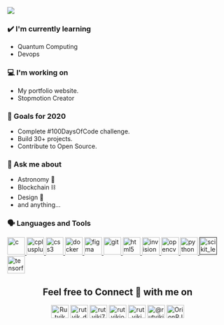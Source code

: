 
<img src= "https://github.com/RutvikJ77/RutvikJ77/blob/master/assets/github%20profile.png"></img>
<!-- Create a tabular data for blog posts-->
### ✔️ I'm currently learning
- Quantum Computing
- Devops

### 💻 I'm working on
- My portfolio website.
- Stopmotion Creator

### 🌱 Goals for 2020
- Complete #100DaysOfCode challenge.
- Build 30+ projects.
- Contribute to Open Source.

### 💭 Ask me about
- Astronomy 🔭
- Blockchain ⛓
- Design 🎨
- and anything...
<!-- 
### 🌴 Fun facts
- Trying to explore the mysteries.
- Congratualtions on making through the shell.-->

### 🗣 Languages and Tools

<p align="left"> <a href="https://www.cprogramming.com/" target="_blank"> <img src="https://devicons.github.io/devicon/devicon.git/icons/c/c-original.svg" alt="c" width="40" height="40"/> </a> <a href="https://www.w3schools.com/cpp/" target="_blank"> <img src="https://devicons.github.io/devicon/devicon.git/icons/cplusplus/cplusplus-original.svg" alt="cplusplus" width="40" height="40"/> </a> <a href="https://www.w3schools.com/css/" target="_blank"> <img src="https://devicons.github.io/devicon/devicon.git/icons/css3/css3-original-wordmark.svg" alt="css3" width="40" height="40"/> </a> <a href="https://www.docker.com/" target="_blank"> <img src="https://devicons.github.io/devicon/devicon.git/icons/docker/docker-original-wordmark.svg" alt="docker" width="40" height="40"/> </a> <a href="https://www.figma.com/" target="_blank"> <img src="https://www.vectorlogo.zone/logos/figma/figma-icon.svg" alt="figma" width="40" height="40"/> </a> <a href="https://git-scm.com/" target="_blank"> <img src="https://www.vectorlogo.zone/logos/git-scm/git-scm-icon.svg" alt="git" width="40" height="40"/> </a> <a href="https://www.w3.org/html/" target="_blank"> <img src="https://devicons.github.io/devicon/devicon.git/icons/html5/html5-original-wordmark.svg" alt="html5" width="40" height="40"/> </a> <a href="https://www.invisionapp.com/" target="_blank"> <img src="https://www.vectorlogo.zone/logos/invisionapp/invisionapp-icon.svg" alt="invision" width="40" height="40"/> </a> <a href="https://opencv.org/" target="_blank"> <img src="https://www.vectorlogo.zone/logos/opencv/opencv-icon.svg" alt="opencv" width="40" height="40"/> </a> <a href="https://www.python.org" target="_blank"> <img src="https://devicons.github.io/devicon/devicon.git/icons/python/python-original.svg" alt="python" width="40" height="40"/> </a> <a href="" target="_blank"> <img src="https://upload.wikimedia.org/wikipedia/commons/0/05/Scikit_learn_logo_small.svg" alt="scikit_learn" width="40" height="40"/> </a> <a href="https://www.tensorflow.org" target="_blank"> <img src="https://www.vectorlogo.zone/logos/tensorflow/tensorflow-icon.svg" alt="tensorflow" width="40" height="40"/> </a> </p>


<p>    </p>


<h2 align="center">Feel free to Connect 👥 with me on</h2>
<p align="center">
<a href="https://www.youtube.com/channel/UCAfn8QoFhmSDhMYApwG6YnA/featured" target="blank"><img align="center" src="https://cdn.jsdelivr.net/npm/simple-icons@3.0.1/icons/youtube.svg" alt="Rutvik Dev / Desg" height="30" width="40" /></a>
<a href="https://instagram.com/rutvik_dev.desg" target="blank"><img align="center" src="https://cdn.jsdelivr.net/npm/simple-icons@3.0.1/icons/instagram.svg" alt="rutvik_dev.desg" height="30" width="40" /></a>
<a href="https://dev.to/rutvikj77" target="blank"><img align="center" src="https://cdn.jsdelivr.net/npm/simple-icons@3.0.1/icons/dev-dot-to.svg" alt="rutvikj77" height="30" width="40" /></a>
<a href="https://linkedin.com/in/rutvikjoshi" target="blank"><img align="center" src="https://cdn.jsdelivr.net/npm/simple-icons@3.0.1/icons/linkedin.svg" alt="rutvikjoshi" height="30" width="40" /></a>
<a href="https://www.behance.net/rutvikj" target="blank"><img align="center" src="https://cdn.jsdelivr.net/npm/simple-icons@3.0.1/icons/behance.svg" alt="rutvikj" height="30" width="40" /></a>
<a href="https://medium.com/@rutvikj77" target="blank"><img align="center" src="https://cdn.jsdelivr.net/npm/simple-icons@3.0.1/icons/medium.svg" alt="@rutvikj77" height="30" width="40" /></a>
<a href="https://www.hackerrank.com/OrionRJ7" target="blank"><img align="center" src="https://cdn.jsdelivr.net/npm/simple-icons@3.0.1/icons/hackerrank.svg" alt="OrionRJ7" height="30" width="40" /></a>
</p>


